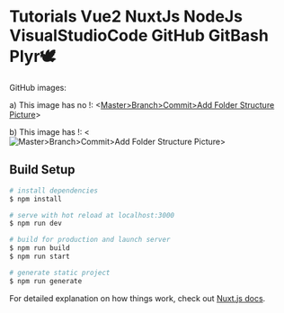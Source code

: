 # Tutorials Vue2 NuxtJs NodeJs VisualStudioCode GitHub GitBash Plyr🕊

GitHub images:

a) This image has no !: <[Master>Branch>Commit>Add Folder Structure Picture](https://user-images.githubusercontent.com/63293696/120132493-57747c00-c1c2-11eb-80e6-dea4db2b65d3.png)>

b) This image has !: <![Master>Branch>Commit>Add Folder Structure Picture](https://user-images.githubusercontent.com/63293696/120132493-57747c00-c1c2-11eb-80e6-dea4db2b65d3.png)>

## Build Setup

```bash
# install dependencies
$ npm install

# serve with hot reload at localhost:3000
$ npm run dev

# build for production and launch server
$ npm run build
$ npm run start

# generate static project
$ npm run generate
```

For detailed explanation on how things work, check out [Nuxt.js docs](https://nuxtjs.org).
